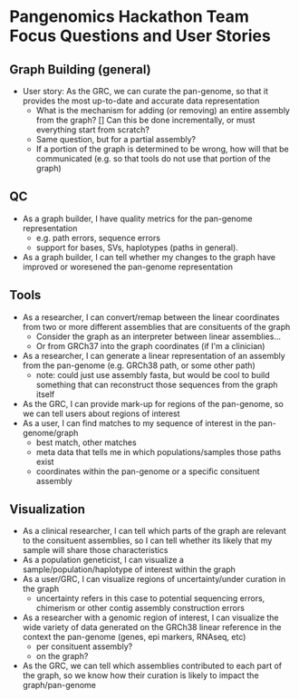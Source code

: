 # Pangenomics Hackathon Team Focus Questions and User Stories
## Graph Building (general)
  * User story: As the GRC, we can curate the pan-genome, so that it provides the most up-to-date and accurate data representation 
    * What is the mechanism for adding (or removing) an entire assembly from the graph? 
      [] Can this be done incrementally, or must everything start from scratch?
    * Same question, but for a partial assembly?
    * If a portion of the graph is determined to be wrong, how will that be communicated (e.g. so that tools do not use that portion of the graph)
## QC
  * As a graph builder, I have quality metrics for the pan-genome representation 
    * e.g. path errors, sequence errors
    * support for bases, SVs, haplotypes (paths in general). 
  * As a graph builder, I can tell whether my changes to the graph have improved or woresened the pan-genome representation
## Tools
  * As a researcher, I can convert/remap between the linear coordinates from two or more different assemblies that are consituents of the graph 
    * Consider the graph as an interpreter between linear assemblies...
    * Or from GRCh37 into the graph coordinates (if I'm a clinician)
  * As a researcher, I can generate a linear representation of an assembly from the pan-genome (e.g. GRCh38 path, or some other path) 
    * note: could just use assembly fasta, but would be cool to build something that can reconstruct those sequences from the graph itself
  * As the GRC, I can provide mark-up for regions of the pan-genome, so we can tell users about regions of interest
  * As a user, I can find matches to my sequence of interest in the pan-genome/graph 
    * best match, other matches
    * meta data that tells me in which populations/samples those paths exist
    * coordinates within the pan-genome or a specific consituent assembly

## Visualization
  * As a clinical researcher, I can tell which parts of the graph are relevant to the consituent assemblies, so I can tell whether its likely that my sample will share those characteristics
  * As a population geneticist, I can visualize a sample/population/haplotype of interest within the graph
  * As a user/GRC, I can visualize regions of uncertainty/under curation in the graph  
    * uncertainty refers in this case to potential sequencing errors, chimerism or other contig assembly construction errors
  * As a researcher with a genomic region of interest, I can visualize the wide variety of data generated on the GRCh38 linear reference in the context the pan-genome (genes, epi markers, RNAseq, etc) 
    * per consituent assembly?
    * on the graph?
  * As the GRC, we can tell which assemblies contributed to each part of the graph, so we know how their curation is likely to impact the graph/pan-genome
